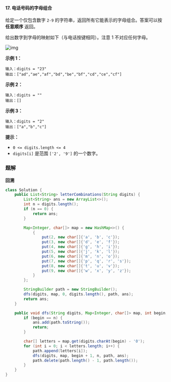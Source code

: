#### 17. 电话号码的字母组合

给定一个仅包含数字 `2-9` 的字符串，返回所有它能表示的字母组合。答案可以按 **任意顺序** 返回。

给出数字到字母的映射如下（与电话按键相同）。注意 1 不对应任何字母。

![img](http://gitlab.wsh-study.com/xp-study/LeeteCode/-/blob/master/回溯算法/images/电话号码的字母组合/1.jpg)

**示例 1：**

```shell
输入：digits = "23"
输出：["ad","ae","af","bd","be","bf","cd","ce","cf"]
```

**示例 2：**

```shell
输入：digits = ""
输出：[]
```

**示例 3：**

```shell
输入：digits = "2"
输出：["a","b","c"]
```

**提示：**

- `0 <= digits.length <= 4`
- `digits[i]` 是范围 `['2', '9']` 的一个数字。

### 题解

**回溯**

```java
class Solution {
    public List<String> letterCombinations(String digits) {
        List<String> ans = new ArrayList<>();
        int n = digits.length();
        if (n == 0) {
            return ans;
        }

        Map<Integer, char[]> map = new HashMap<>() {
            {
                put(2, new char[]{'a', 'b', 'c'});
                put(3, new char[]{'d', 'e', 'f'});
                put(4, new char[]{'g', 'h', 'i'});
                put(5, new char[]{'j', 'k', 'l'});
                put(6, new char[]{'m', 'n', 'o'});
                put(7, new char[]{'p', 'q', 'r', 's'});
                put(8, new char[]{'t', 'u', 'v'});
                put(9, new char[]{'w', 'x', 'y', 'z'});
            }
        };

        StringBuilder path = new StringBuilder();
        dfs(digits, map, 0, digits.length(), path, ans);
        return ans;
    }

    public void dfs(String digits, Map<Integer, char[]> map, int begin, int n, StringBuilder path, List<String> ans) {
        if (begin == n) {
            ans.add(path.toString());
            return;
        }

        char[] letters = map.get(digits.charAt(begin) - '0');
        for (int i = 0; i < letters.length; i++) {
            path.append(letters[i]);
            dfs(digits, map, begin + 1, n, path, ans);
            path.delete(path.length() - 1, path.length());
        }
    }
}
```

